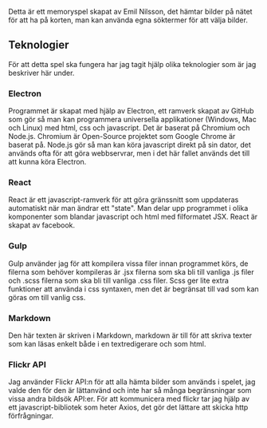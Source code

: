 
Detta är ett memoryspel skapat av Emil Nilsson, det hämtar bilder på nätet för att ha på korten, man kan använda egna söktermer för att välja bilder.


## Teknologier
För att detta spel ska fungera har jag tagit hjälp olika teknologier som är jag beskriver här under.

### Electron

Programmet är skapat med hjälp av Electron, ett ramverk skapat av GitHub som gör så man kan programmera universella applikationer (Windows, Mac och Linux) med html, css och javascript. Det är baserat på Chromium och Node.js. Chromium är Open-Source projektet som Google Chrome är baserat på. Node.js gör så man kan köra javascript direkt på sin dator, det används ofta för att göra webbservrar, men i det här fallet används det till att kunna köra Electron.

### React

React är ett javascript-ramverk för att göra gränssnitt som uppdateras automatiskt när man ändrar ett "state". Man delar upp programmet i olika komponenter som blandar javascript och html med filformatet JSX.
React är skapat av facebook.

### Gulp

Gulp använder jag för att kompilera vissa filer innan programmet körs, de filerna som behöver kompileras är .jsx filerna som ska bli till vanliga .js filer och .scss filerna som ska bli till vanliga .css filer. Scss ger lite extra funktioner att använda i css syntaxen, men det är begränsat till vad som kan göras om till vanlig css.

### Markdown

Den här texten är skriven i Markdown, markdown är till för att skriva texter som kan läsas enkelt både i en textredigerare och som html.

### Flickr API

Jag använder Flickr API:n för att alla hämta bilder som används i spelet, jag valde den för den är lättanvänd och inte har så många begränsningar som vissa andra bildsök API:er. För att kommunicera med flickr tar jag hjälp av ett javascript-bibliotek som heter Axios, det gör det lättare att skicka http förfrågningar.
